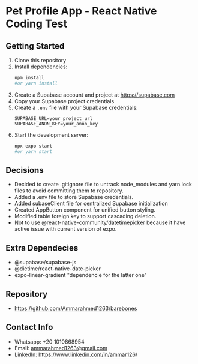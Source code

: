 # Pet Profile App - React Native Coding Test

## Getting Started

1. Clone this repository
2. Install dependencies:
   ```bash
   npm install 
   #or yarn install
   ```
3. Create a Supabase account and project at https://supabase.com
4. Copy your Supabase project credentials
5. Create a `.env` file with your Supabase credentials:
   ```
   SUPABASE_URL=your_project_url
   SUPABASE_ANON_KEY=your_anon_key
   ```
6. Start the development server:
   ```bash
   npx expo start
   #or yarn start
   ```

## Decisions
- Decided to create .gitignore file to untrack node_modules and yarn.lock files to avoid committing them to repository.
- Added a .env file to store Supabase credentials.
- Added subaseClient file for centralized Supabase initialization
- Created AppButton component for unified button styling.
- Modified table foreign key to support cascading deletion.
- Not to use @react-native-community/datetimepicker because it have active issue with current version of expo.

## Extra Dependecies
- @supabase/supabase-js
- @dietime/react-native-date-picker
- expo-linear-gradient "dependencie for the latter one"

## Repository
- https://github.com/Ammarahmed1263/barebones

## Contact Info
- Whatsapp: +20 1010868954
- Email: ammarahmed1263@gmail.com
- LinkedIn: https://www.linkedin.com/in/ammar126/